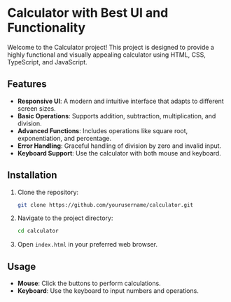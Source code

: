 # Calculator with Best UI and Functionality

Welcome to the Calculator project! This project is designed to provide a highly functional and visually appealing calculator using HTML, CSS, TypeScript, and JavaScript.


## Features

- **Responsive UI**: A modern and intuitive interface that adapts to different screen sizes.
- **Basic Operations**: Supports addition, subtraction, multiplication, and division.
- **Advanced Functions**: Includes operations like square root, exponentiation, and percentage.
- **Error Handling**: Graceful handling of division by zero and invalid input.
- **Keyboard Support**: Use the calculator with both mouse and keyboard.

## Installation

1. Clone the repository:
    ```sh
    git clone https://github.com/yourusername/calculator.git
    ```
2. Navigate to the project directory:
    ```sh
    cd calculator
    ```
3. Open `index.html` in your preferred web browser.

## Usage

- **Mouse**: Click the buttons to perform calculations.
- **Keyboard**: Use the keyboard to input numbers and operations.
